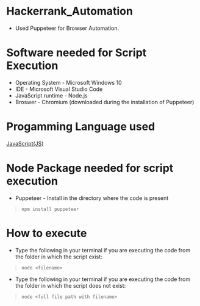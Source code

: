 # Hackerrank_Automation
- Used Puppeteer for Browser Automation.

# Software needed for Script Execution
- Operating System - Microsoft Windows 10
- IDE - Microsoft Visual Studio Code
- JavaScript runtime - Node.js
- Broswer - Chromium (downloaded during the installation of Puppeteer) 

# Progamming Language used
[JavaScript(JS) ](https://www.w3schools.com/js/DEFAULT.asp)

# Node Package needed for script execution 
* Puppeteer - Install in the directory where the code is present
 > `npm install puppeteer`

# How to execute
- Type the following in your terminal if you are executing the code from the folder in which the script exist:
 > `node <filename>`
- Type the following in your terminal if you are executing the code from the folder in which the script does not exist:
 > `node <full file path with filename>`


